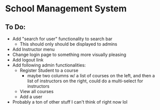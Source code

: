 # School Management System

## To Do:

- Add "search for user" functionality to search bar
    - This should only should be displayed to admins
- Add Instructor menu
- Change login page to something more visually pleasing
- Add logout link
- Add following admin functionalities:
    - Register Student to a course
      - maybe two columns w/ a list of courses on the left, and then a list of instructors on the right, could do a multi-select for instructors
    - View all courses
    - Add a user
- Probably a ton of other stuff I can't think of right now lol